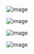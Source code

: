 ![image](https://github.com/user-attachments/assets/05279c37-89f0-48d0-b3fe-edf034b3b720)

![image](https://github.com/user-attachments/assets/90ee20e7-22fe-4c8e-a500-5681d92e67d7)

![image](https://github.com/user-attachments/assets/d07e6980-50e2-41c0-bbf6-e5c412721930)

![image](https://github.com/user-attachments/assets/97551b5b-0ad5-45ef-a2c3-802c51565a06)

